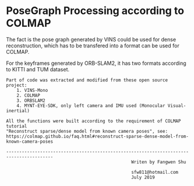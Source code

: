 # PoseGraph Processing according to COLMAP

The fact is the pose graph generated by VINS could be used for dense reconstruction, which has to be transfered into a format can be used for COLMAP. <br>

For the keyframes generated by ORB-SLAM2, it has two formats according to KITTI and TUM dataset.

```
Part of code was extracted and modified from these open source project: 
    1. VINS-Mono
    2. COLMAP
    3. ORBSLAM2
    4. MYNT-EYE-SDK, only left camera and IMU used (Monocular Visual-inertial)

All the functions were built according to the requirement of COLMAP tutorial
"Reconstruct sparse/dense model from known camera poses", see:
https://colmap.github.io/faq.html#reconstruct-sparse-dense-model-from-known-camera-poses

----------------------------------------------------------------------------------------
                                                Writen by Fangwen Shu

                                                sfw811@hotmail.com
                                                July 2019
```